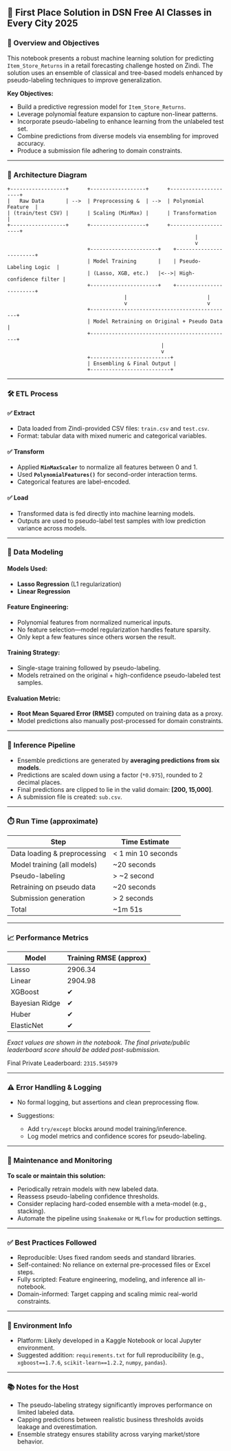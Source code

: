 ## 📝 First Place Solution in DSN Free AI Classes in Every City 2025

### 📌 Overview and Objectives

This notebook presents a robust machine learning solution for predicting `Item_Store_Returns` in a retail forecasting challenge hosted on Zindi. The solution uses an ensemble of classical and tree-based models enhanced by pseudo-labeling techniques to improve generalization.

**Key Objectives:**

* Build a predictive regression model for `Item_Store_Returns`.
* Leverage polynomial feature expansion to capture non-linear patterns.
* Incorporate pseudo-labeling to enhance learning from the unlabeled test set.
* Combine predictions from diverse models via ensembling for improved accuracy.
* Produce a submission file adhering to domain constraints.

---

### 🧩 Architecture Diagram

```
+------------------+      +------------------+      +---------------------+
|   Raw Data       | -->  | Preprocessing &  | -->  | Polynomial Feature  |
| (train/test CSV) |      | Scaling (MinMax) |      | Transformation       |
+------------------+      +------------------+      +---------------------+
                                                             |
                                                             v
                          +----------------------+    +------------------------+
                          | Model Training       |    | Pseudo-Labeling Logic  |
                          | (Lasso, XGB, etc.)   |<-->| High-confidence filter |
                          +----------------------+    +------------------------+
                                      |                          |
                                      v                          v
                          +----------------------------------------------+
                          | Model Retraining on Original + Pseudo Data  |
                          +----------------------------------------------+
                                                  |
                                                  v
                          +--------------------------+
                          | Ensembling & Final Output |
                          +--------------------------+
```

---

### 🛠️ ETL Process

#### ✅ Extract

* Data loaded from Zindi-provided CSV files: `train.csv` and `test.csv`.
* Format: tabular data with mixed numeric and categorical variables.

#### ✅ Transform

* Applied **`MinMaxScaler`** to normalize all features between 0 and 1.
* Used **`PolynomialFeatures()`** for second-order interaction terms.
* Categorical features are label-encoded.

#### ✅ Load

* Transformed data is fed directly into machine learning models.
* Outputs are used to pseudo-label test samples with low prediction variance across models.

---

### 🧠 Data Modeling

#### Models Used:

* **Lasso Regression** (L1 regularization)
* **Linear Regression**

#### Feature Engineering:

* Polynomial features from normalized numerical inputs.
* No feature selection—model regularization handles feature sparsity.
* Only kept a few features since others worsen the result.

#### Training Strategy:

* Single-stage training followed by pseudo-labeling.
* Models retrained on the original + high-confidence pseudo-labeled test samples.

#### Evaluation Metric:

* **Root Mean Squared Error (RMSE)** computed on training data as a proxy.
* Model predictions also manually post-processed for domain constraints.

---

### 🚀 Inference Pipeline

* Ensemble predictions are generated by **averaging predictions from six models**.
* Predictions are scaled down using a factor (`*0.975`), rounded to 2 decimal places.
* Final predictions are clipped to lie in the valid domain: **\[200, 15,000]**.
* A submission file is created: `sub.csv`.

---

### ⏱️ Run Time (approximate)

| Step                         | Time Estimate |
| ---------------------------- | ------------- |
| Data loading & preprocessing | < 1 min 10 seconds      |
| Model training (all models)  | \~20 seconds  |
| Pseudo-labeling              | > ~2 second    |
| Retraining on pseudo data    | \~20 seconds  |
| Submission generation        | > 2 seconds   |
| Total                        | \~1m 51s      |
---

### 📈 Performance Metrics

| Model          | Training RMSE (approx) |
| -------------- | ---------------------- |
| Lasso          | 2906.34                |
| Linear         | 2904.98                |
| XGBoost        | ✔                      |
| Bayesian Ridge | ✔                      |
| Huber          | ✔                      |
| ElasticNet     | ✔                      |

*Exact values are shown in the notebook. The final private/public leaderboard score should be added post-submission.*

Final Private Leaderboard: `2315.545979`

---

### ⚠️ Error Handling & Logging

* No formal logging, but assertions and clean preprocessing flow.
* Suggestions:

  * Add `try/except` blocks around model training/inference.
  * Log model metrics and confidence scores for pseudo-labeling.

---

### 🔧 Maintenance and Monitoring

**To scale or maintain this solution:**

* Periodically retrain models with new labeled data.
* Reassess pseudo-labeling confidence thresholds.
* Consider replacing hard-coded ensemble with a meta-model (e.g., stacking).
* Automate the pipeline using `Snakemake` or `MLflow` for production settings.

---

### ✅ Best Practices Followed

* Reproducible: Uses fixed random seeds and standard libraries.
* Self-contained: No reliance on external pre-processed files or Excel steps.
* Fully scripted: Feature engineering, modeling, and inference all in-notebook.
* Domain-informed: Target capping and scaling mimic real-world constraints.

---

### 📎 Environment Info

* Platform: Likely developed in a Kaggle Notebook or local Jupyter environment.
* Suggested addition: `requirements.txt` for full reproducibility (e.g., `xgboost==1.7.6`, `scikit-learn==1.2.2`, `numpy`, `pandas`).

---

### 📚 Notes for the Host

* The pseudo-labeling strategy significantly improves performance on limited labeled data.
* Capping predictions between realistic business thresholds avoids leakage and overestimation.
* Ensemble strategy ensures stability across varying market/store behavior.
